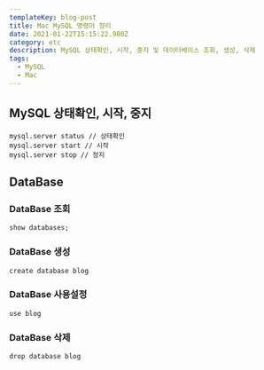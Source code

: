 ```yaml
---
templateKey: blog-post
title: Mac MySQL 명령어 정리
date: 2021-01-22T15:15:22.980Z
category: etc
description: MySQL 상태확인, 시작, 중지 및 데이터베이스 조회, 생성, 삭제
tags:
  - MySQL
  - Mac
---
```


## MySQL 상태확인, 시작, 중지

```
mysql.server status // 상태확인
mysql.server start // 시작
mysql.server stop // 정지
```

## DataBase

### DataBase 조회

```
show databases;
```

### DataBase 생성

```
create database blog
```

### DataBase 사용설정

```
use blog
```

### DataBase 삭제

```
drop database blog
```
